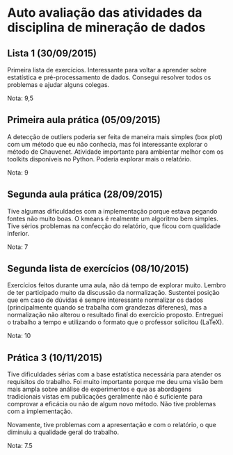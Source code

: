 Auto avaliação das atividades da disciplina de mineração de dados
=================================================================


Lista 1 (30/09/2015)
--------------------

Primeira lista de exercícios. Interessante para voltar a aprender sobre
estatística e pré-processamento de dados. Consegui resolver todos os problemas
e ajudar alguns colegas. 

Nota: 9,5

Primeira aula prática (05/09/2015)
-----------------------------

A detecção de outliers poderia ser feita de maneira mais simples (box plot) com
um método que eu não conhecia, mas foi interessante explorar o método de
Chauvenet. Atividade importante para ambientar melhor com os toolkits
disponíveis no Python. Poderia explorar mais o relatório.

Nota: 9

Segunda aula prática (28/09/2015)
----------------------------

Tive algumas dificuldades com a implementação porque estava pegando fontes não
muito boas. O kmeans é realmente um algoritmo bem simples. Tive sérios
problemas na confecção do relatório, que ficou com qualidade inferior.

Nota: 7

Segunda lista de exercícios (08/10/2015)
-----------------------------------

Exercícios feitos durante uma aula, não dá tempo de explorar muito. Lembro de
ter participado muito da discussão da normalização. Sustentei posição que em
caso de dúvidas é sempre interessante normalizar os dados (principalmente
quando se trabalha com grandezas diferenes), mas a normalização não alterou o
resultado final do exercício proposto. Entreguei o trabalho a tempo e
utilizando o formato que o professor solicitou (LaTeX).

Nota: 10

Prática 3 (10/11/2015)
-----------------

Tive dificuldades sérias com a base estatística necessária para atender os
requisitos do trabalho. Foi muito importante porque me deu uma visão bem mais
ampla sobre análise de experimentos e que as abordagens tradicionais vistas em
publicações geralmente não é suficiente para comprovar a eficácia ou não de
algum novo método. Não tive problemas com a implementação.

Novamente, tive problemas com a apresentação e com o relatório, o que diminuiu
a qualidade geral do trabalho.

Nota: 7.5
